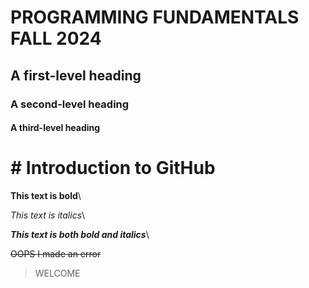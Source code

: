 # PROGRAMMING FUNDAMENTALS FALL 2024
## A first-level heading 
### A second-level heading
#### A third-level heading

# # Introduction to GitHub

**This text is bold**\

*This text is italics*\

 ***This text is both bold and italics***\
 
~~OOPS I made an error~~
> WELCOME
